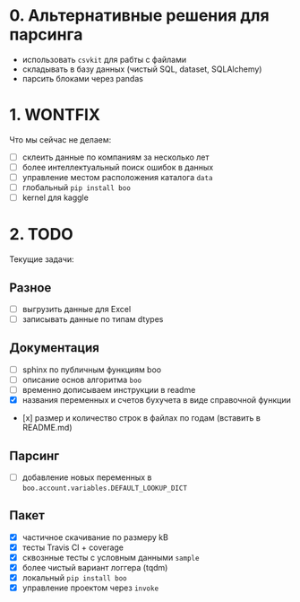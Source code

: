 # 0. Альтернативные решения для парсинга 

- использовать  `csvkit` для рабты с файлами
- складывать в базу данных (чистый SQL, dataset, SQLAlchemy)
- парсить блоками через pandas


# 1. WONTFIX

Что мы сейчас не делаем:

- [ ] склеить данные по компаниям за несколько лет
- [ ] более интеллектуальный поиск ошибок в данных
- [ ] управление местом расположения каталога `data`
- [ ] глобальный `pip install boo` 
- [ ] kernel для kaggle

# 2. TODO

Текущие задачи:

## Разное

- [ ] выгрузить данные для Excel
- [ ] записывать данные по типам dtypes

## Документация 

- [ ] sphinx по публичным функциям boo
- [ ] описание основ алгоритма `boo`
- [ ] временно дописываем инструкции в readme
- [x] названия переменных и счетов бухучета в виде справочной функции 
- [х] размер и количество строк в файлах по годам (вставить в README.md)

## Парсинг 

- [ ] добавление новых переменных в `boo.account.variables.DEFAULT_LOOKUP_DICT`
  
## Пакет

- [x] частичное скачивание по размеру kB 
- [x] тесты Travis CI + coverage 
- [x] сквознные тесты с условным данными `sample`
- [x] более чиcтый вариант логгера (tqdm)
- [x] локальный `pip install boo`
- [x] управление проектом через `invoke`